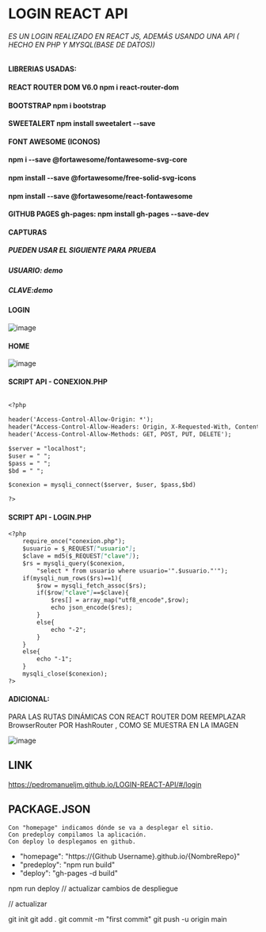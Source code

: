# LOGIN REACT API
###### ES UN LOGIN REALIZADO EN REACT JS, ADEMÁS USANDO UNA API ( HECHO EN PHP Y MYSQL(BASE DE DATOS))

#### LIBRERIAS USADAS:
#### REACT ROUTER DOM V6.0 npm i react-router-dom
#### BOOTSTRAP  npm i bootstrap
#### SWEETALERT npm install sweetalert --save
#### FONT AWESOME (ICONOS)
#### npm i --save @fortawesome/fontawesome-svg-core
#### npm install --save @fortawesome/free-solid-svg-icons
#### npm install --save @fortawesome/react-fontawesome
#### GITHUB PAGES gh-pages: npm install gh-pages --save-dev

#### CAPTURAS

##### PUEDEN USAR EL SIGUIENTE PARA PRUEBA
##### USUARIO: demo 
##### CLAVE:demo 
#### LOGIN 

![image](https://user-images.githubusercontent.com/71619972/182044287-d26d9d3d-7e13-4328-bc0a-48ddb183fda2.png)

#### HOME
![image](https://user-images.githubusercontent.com/71619972/182044201-47e05e18-9092-4f73-b2b7-5b5d18ffe92e.png)


#### SCRIPT API - CONEXION.PHP


```markdown

<?php

header('Access-Control-Allow-Origin: *');
header("Access-Control-Allow-Headers: Origin, X-Requested-With, Content-Type, Accept");
header('Access-Control-Allow-Methods: GET, POST, PUT, DELETE');

$server = "localhost";
$user = " ";
$pass = " ";
$bd = " ";

$conexion = mysqli_connect($server, $user, $pass,$bd) 

?>

```
#### SCRIPT API - LOGIN.PHP 

```markdown
<?php
	require_once("conexion.php");
	$usuario = $_REQUEST["usuario"];
	$clave = md5($_REQUEST["clave"]);
	$rs = mysqli_query($conexion,
		"select * from usuario where usuario='".$usuario."'");
	if(mysqli_num_rows($rs)==1){
	    $row = mysqli_fetch_assoc($rs);
	    if($row["clave"]==$clave){
	        $res[] = array_map("utf8_encode",$row);
	        echo json_encode($res);
	    }
	    else{
	        echo "-2";
	    }
	}
	else{
		echo "-1";
	}
	mysqli_close($conexion);
?>

```

#### ADICIONAL: 
PARA LAS RUTAS DINÁMICAS CON REACT ROUTER DOM REEMPLAZAR BrowserRouter POR HashRouter , COMO SE MUESTRA EN LA IMAGEN

![image](https://user-images.githubusercontent.com/71619972/182043820-38455f43-35d3-49cf-9c9a-8b356f0e8db1.png)


## LINK 
https://pedromanueljm.github.io/LOGIN-REACT-API/#/login 

## PACKAGE.JSON 

    Con "homepage" indicamos dónde se va a desplegar el sitio. 
    Con predeploy compilamos la aplicación. 
    Con deploy lo desplegamos en github.

   - "homepage": "https://{Github Username}.github.io/{NombreRepo}"
   - "predeploy": "npm run build"
   - "deploy": "gh-pages -d build"


npm run deploy // actualizar cambios de despliegue

// actualizar 

git init 
git add .
git commit -m "first commit"
git push -u origin main
